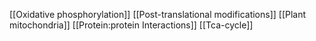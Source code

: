 [[Oxidative phosphorylation]]
[[Post-translational modifications]]
[[Plant mitochondria]]
[[Protein:protein Interactions]]
[[Tca-cycle]]
